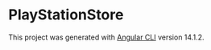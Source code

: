 # PlayStationStore 

This project was generated with [Angular CLI](https://github.com/angular/angular-cli) version 14.1.2.



